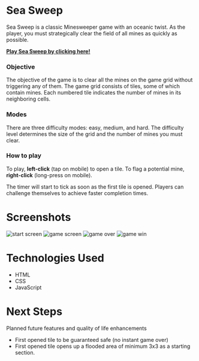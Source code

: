 # Sea Sweep

Sea Sweep is a classic Minesweeper game with an oceanic twist. As the player, you must strategically clear the field of all mines as quickly as possible.

**[Play Sea Sweep by clicking here!](https://the0choi.github.io/sea-sweep)**

### Objective
The objective of the game is to clear all the mines on the game grid without triggering any of them. The game grid consists of tiles, some of which contain mines. Each numbered tile indicates the number of mines in its neighboring cells.

### Modes
There are three difficulty modes: easy, medium, and hard. The difficulty level determines the size of the grid and the number of mines you must clear.

### How to play
To play, **left-click** (tap on mobile) to open a tile. To flag a potential mine, **right-click** (long-press on mobile). 

The timer will start to tick as soon as the first tile is opened. Players can challenge themselves to achieve faster completion times.

# Screenshots
![start screen](https://i.imgur.com/eSZyIj7.png)
![game screen](https://i.imgur.com/6EhDorB.png)
![game over](https://i.imgur.com/LpRkGQo.png)
![game win](https://i.imgur.com/IGWUqXz.png)

# Technologies Used
* HTML
* CSS
* JavaScript

# Next Steps
Planned future features and quality of life enhancements
* First opened tile to be guaranteed safe (no instant game over)
* First opened tile opens up a flooded area of minimum 3x3 as a starting section.



